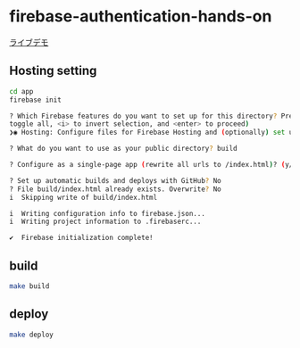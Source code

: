 # firebase-authentication-hands-on

[ライブデモ](https://fir-authentication-hands.web.app/)

## Hosting setting

```bash
cd app
firebase init

? Which Firebase features do you want to set up for this directory? Press Space to select features, then Enter to confirm your choices. (Press <space> to select, <a> to 
toggle all, <i> to invert selection, and <enter> to proceed)
❯◉ Hosting: Configure files for Firebase Hosting and (optionally) set up GitHub Action deploys

? What do you want to use as your public directory? build

? Configure as a single-page app (rewrite all urls to /index.html)? (y/N) Yes

? Set up automatic builds and deploys with GitHub? No
? File build/index.html already exists. Overwrite? No
i  Skipping write of build/index.html

i  Writing configuration info to firebase.json...
i  Writing project information to .firebaserc...

✔  Firebase initialization complete!
```

## build

```bash
make build
```

## deploy

```bash
make deploy
```

